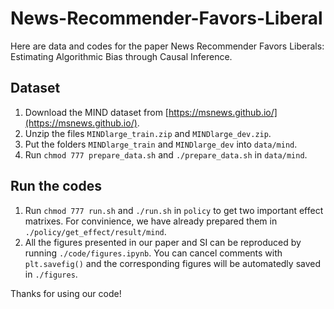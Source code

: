 # News-Recommender-Favors-Liberal

Here are data and codes for the paper News Recommender Favors Liberals: Estimating Algorithmic Bias through Causal Inference.

## Dataset

1. Download the MIND dataset from [https://msnews.github.io/](https://msnews.github.io/).
2. Unzip the files `MINDlarge_train.zip` and `MINDlarge_dev.zip`.
3. Put the folders `MINDlarge_train` and `MINDlarge_dev` into `data/mind`.
4. Run `chmod 777 prepare_data.sh` and `./prepare_data.sh` in `data/mind`.

## Run the codes

1. Run `chmod 777 run.sh` and `./run.sh` in `policy` to get two important effect matrixes. For convinience, we have already prepared them in `./policy/get_effect/result/mind`.
2. All the figures presented in our paper and SI can be reproduced by running `./code/figures.ipynb`. You can cancel comments with `plt.savefig()` and the corresponding figures will be automatedly saved in `./figures`.

Thanks for using our code!
